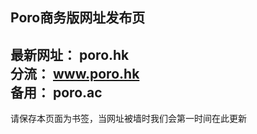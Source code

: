    Poro商务版网址发布页
  -----------------------
  最新网址： poro.hk <br>
  分流： www.poro.hk<br>
  备用： poro.ac<br>
---------------------
请保存本页面为书签，当网址被墙时我们会第一时间在此更新
